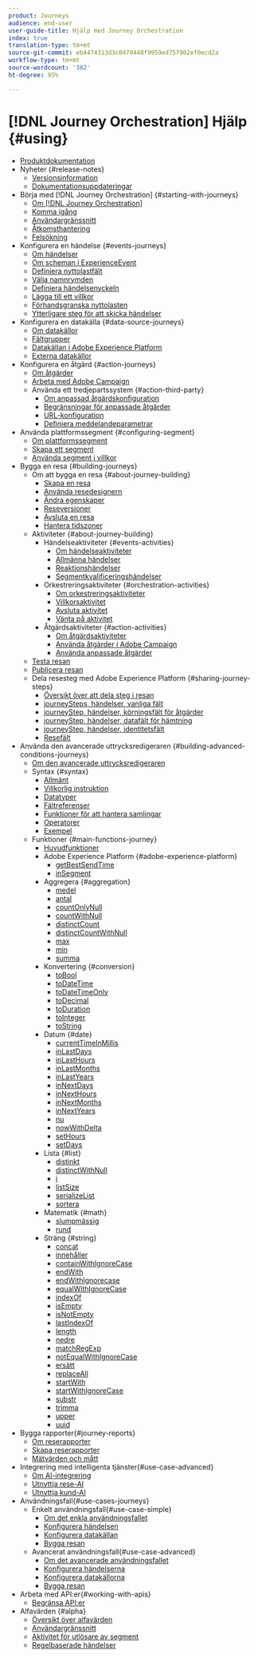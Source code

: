 ```yaml
---
product: Journeys
audience: end-user
user-guide-title: Hjälp med Journey Orchestration
index: true
translation-type: tm+mt
source-git-commit: eb4474313d3c0470448f9959ed757902ef0ecd2a
workflow-type: tm+mt
source-wordcount: '382'
ht-degree: 95%

---
```



# [!DNL Journey Orchestration] Hjälp {#using}

+ [Produktdokumentation](journey-orchestration-home.md)
+ Nyheter {#release-notes}
   + [Versionsinformation](using/release-notes/release-notes.md)
   + [Dokumentationsuppdateringar](using/release-notes/documentation-updates.md)
+ Börja med [!DNL Journey Orchestration] {#starting-with-journeys}
   + [Om [!DNL Journey Orchestration]](using/about/about-journey-orchestration.md)
   + [Komma igång](using/about/get-started.md)
   + [Användargränssnitt](using/about/user-interface.md)
   + [Åtkomsthantering](using/about/access-management.md)
   + [Felsökning](using/about/troubleshooting.md)
+ Konfigurera en händelse {#events-journeys}
   + [Om händelser](using/event/about-events.md)
   + [Om scheman i ExperienceEvent](using/event/experience-event-schema.md)
   + [Definiera nyttolastfält](using/event/defining-the-payload-fields.md)
   + [Välja namnrymden](using/event/selecting-the-namespace.md)
   + [Definiera händelsenyckeln](using/event/defining-the-event-key.md)
   + [Lägga till ett villkor](using/event/adding-a-condition.md)
   + [Förhandsgranska nyttolasten](using/event/previewing-the-payload.md)
   + [Ytterligare steg för att skicka händelser](using/event/additional-steps-to-send-events-to-journey-orchestration.md)
+ Konfigurera en datakälla {#data-source-journeys}
   + [Om datakällor](using/datasource/about-data-sources.md)
   + [Fältgrupper](using/datasource/field-groups.md)
   + [Datakällan i Adobe Experience Platform](using/datasource/adobe-experience-platform-data-source.md)
   + [Externa datakällor](using/datasource/external-data-sources.md)
+ Konfigurera en åtgärd {#action-journeys}
   + [Om åtgärder](using/action/action.md)
   + [Arbeta med Adobe Campaign](using/action/working-with-adobe-campaign.md)
   + Använda ett tredjepartssystem {#action-third-party}
      + [Om anpassad åtgärdskonfiguration](using/action/about-custom-action-configuration.md)
      + [Begränsningar för anpassade åtgärder](using/action/custom-action-limitations.md)
      + [URL-konfiguration](using/action/url-configuration.md)
      + [Definiera meddelandeparametrar](using/action/defining-the-message-parameters.md)
+ Använda plattformssegment {#configuring-segment}
   + [Om plattformssegment](using/segment/about-segments.md)
   + [Skapa ett segment](using/segment/creating-a-segment.md)
   + [Använda segment i villkor](using/segment/using-a-segment.md)
+ Bygga en resa {#building-journeys}
   + Om att bygga en resa {#about-journey-building}
      + [Skapa en resa](using/building-journeys/journey.md)
      + [Använda resedesignern](using/building-journeys/using-the-journey-designer.md)
      + [Ändra egenskaper](using/building-journeys/changing-properties.md)
      + [Reseversioner](using/building-journeys/journey-versions.md)
      + [Avsluta en resa](using/building-journeys/terminating-a-journey.md)
      + [Hantera tidszoner](using/building-journeys/timezone-management.md)
   + Aktiviteter {#about-journey-building}
      + Händelseaktiviteter {#events-activities}
         + [Om händelseaktiviteter](using/building-journeys/event-activities.md)
         + [Allmänna händelser](using/building-journeys/general-events.md)
         + [Reaktionshändelser](using/building-journeys/reaction-events.md)
         + [Segmentkvalificeringshändelser](using/building-journeys/segment-qualification-events.md)
      + Orkestreringsaktiviteter {#orchestration-activities}
         + [Om orkestreringsaktiviteter](using/building-journeys/about-orchestration-activities.md)
         + [Villkorsaktivitet](using/building-journeys/condition-activity.md)
         + [Avsluta aktivitet](using/building-journeys/end-activity.md)
         + [Vänta på aktivitet](using/building-journeys/wait-activity.md)
      + Åtgärdsaktiviteter {#action-activities}
         + [Om åtgärdsaktiviteter](using/building-journeys/about-action-activities.md)
         + [Använda åtgärder i Adobe Campaign](using/building-journeys/using-adobe-campaign-actions.md)
         + [Använda anpassade åtgärder](using/building-journeys/using-custom-actions.md)
   + [Testa resan](using/building-journeys/testing-the-journey.md)
   + [Publicera resan](using/building-journeys/publishing-the-journey.md)
   + Dela resesteg med Adobe Experience Platform {#sharing-journey-steps}
      + [Översikt över att dela steg i resan](using/building-journeys/sharing-overview.md)
      + [journeySteps, händelser, vanliga fält](using/building-journeys/sharing-common-fields.md)
      + [journeyStep, händelser, körningsfält för åtgärder](using/building-journeys/sharing-execution-fields.md)
      + [journeyStep, händelser, datafält för hämtning](using/building-journeys/sharing-fetch-fields.md)
      + [journeyStep, händelser, identitetsfält](using/building-journeys/sharing-identity-fields.md)
      + [Resefält](using/building-journeys/sharing-journey-fields.md)
+ Använda den avancerade uttrycksredigeraren {#building-advanced-conditions-journeys}
   + [Om den avancerade uttrycksredigeraren](using/expression/expressionadvanced.md)
   + Syntax {#syntax}
      + [Allmänt](using/expression/generalities.md)
      + [Villkorlig instruktion](using/expression/conditional-instruction.md)
      + [Datatyper](using/expression/data-types.md)
      + [Fältreferenser](using/expression/field-references.md)
      + [Funktioner för att hantera samlingar](using/expression/collection-management-functions.md)
      + [Operatorer](using/expression/operators.md)
      + [Exempel](using/expression/advanced-editor-use-cases.md)
   + Funktioner {#main-functions-journey}
      + [Huvudfunktioner](using/expression/functions.md)
      + Adobe Experience Platform {#adobe-experience-platform}
         + [getBestSendTime](using/functions/functiongetbestsendtime.md)
         + [inSegment](using/functions/functioninsegment.md)
      + Aggregera {#aggregation}
         + [medel](using/functions/functionavg.md)
         + [antal](using/functions/functioncount.md)
         + [countOnlyNull](using/functions/functioncountonlynull.md)
         + [countWithNull](using/functions/functioncountwithnull.md)
         + [distinctCount](using/functions/functiondistinctcount.md)
         + [distinctCountWithNull](using/functions/functiondistinctcountwithnull.md)
         + [max](using/functions/functionmax.md)
         + [min](using/functions/functionmin.md)
         + [summa](using/functions/functionsum.md)
      + Konvertering {#conversion}
         + [toBool](using/functions/functiontobool.md)
         + [toDateTime](using/functions/functiontodatetime.md)
         + [toDateTimeOnly](using/functions/functiontodatetimeonly.md)
         + [toDecimal](using/functions/functiontodecimal.md)
         + [toDuration](using/functions/functiontoduration.md)
         + [toInteger](using/functions/functiontointeger.md)
         + [toString](using/functions/functiontostring.md)
      + Datum {#date}
         + [currentTime&#x200B;InMillis](using/functions/functioncurrenttimeinmillis.md)
         + [inLastDays](using/functions/functioninlastdays.md)
         + [inLastHours](using/functions/functioninlasthours.md)
         + [inLastMonths](using/functions/functioninlastmonths.md)
         + [inLastYears](using/functions/functioninlastyears.md)
         + [inNextDays](using/functions/functioninnextdays.md)
         + [inNextHours](using/functions/functioninnexthours.md)
         + [inNextMonths](using/functions/functioninnextmonths.md)
         + [inNextYears](using/functions/functioninnextyears.md)
         + [nu](using/functions/functionnow.md)
         + [nowWithDelta](using/functions/functionnowwithdelta.md)
         + [setHours](using/functions/functionsethours.md)
         + [setDays](using/functions/functionsetdays.md)
      + Lista {#list}
         + [distinkt](using/functions/functiondistinct.md)
         + [distinctWithNull](using/functions/functiondistinctwithnull.md)
         + [i](using/functions/functionin.md)
         + [listSize](using/functions/functionlistsize.md)
         + [serializeList](using/functions/functionserializelist.md)
         + [sortera](using/functions/functionsort.md)
      + Matematik {#math}
         + [slumpmässig](using/functions/functionrandom.md)
         + [rund](using/functions/functionround.md)
      + Sträng {#string}
         + [concat](using/functions/functionconcat.md)
         + [innehåller](using/functions/functioncontain.md)
         + [containWithIgnoreCase](using/functions/functioncontainwithignorecase.md)
         + [endWith](using/functions/functionendwith.md)
         + [endWithIgnorecase](using/functions/functionendwithignorecase.md)
         + [equalWithIgnoreCase](using/functions/functionequalignorecase.md)
         + [indexOf](using/functions/functionindexof.md)
         + [isEmpty](using/functions/functionisempty.md)
         + [isNotEmpty](using/functions/functionisnotempty.md)
         + [lastIndexOf](using/functions/functionlastindexof.md)
         + [length](using/functions/functionlength.md)
         + [nedre](using/functions/functionlower.md)
         + [matchRegExp](using/functions/functionmatchregexp.md)
         + [notEqualWithIgnoreCase](using/functions/functionnotequalignorecase.md)
         + [ersätt](using/functions/functionreplace.md)
         + [replaceAll](using/functions/functionreplaceall.md)
         + [startWith](using/functions/functionstartwith.md)
         + [startWithIgnoreCase](using/functions/functionstartwithignorecase.md)
         + [substr](using/functions/functionsubstr.md)
         + [trimma](using/functions/functiontrim.md)
         + [upper](using/functions/functionupper.md)
         + [uuid](using/functions/functionuuid.md)
+ Bygga rapporter{#journey-reports}
   + [Om reserapporter](using/reporting/about-journey-reports.md)
   + [Skapa reserapporter](using/reporting/creating-your-journey-reports.md)
   + [Mätvärden och mått](using/reporting/metrics-and-dimensions.md)
+ Integrering med intelligenta tjänster{#use-case-advanced}
   + [Om AI-integrering](using/ai-services/ai-services-overview.md)
   + [Utnyttja rese-AI](using/ai-services/leveraging-fatigue-scores.md)
   + [Utnyttja kund-AI](using/ai-services/leveraging-customer-ai.md)
+ Användningsfall{#use-cases-journeys}
   + Enkelt användningsfall{#use-case-simple}
      + [Om det enkla användningsfallet](using/usecase/about-the-simple-use-case.md)
      + [Konfigurera händelsen](using/usecase/configuring-the-event.md)
      + [Konfigurera datakällan](using/usecase/configuring-the-data-source.md)
      + [Bygga resan](using/usecase/simple-uc-building-the-journey.md)
   + Avancerat användningsfall{#use-case-advanced}
      + [Om det avancerade användningsfallet](using/usecase/about-the-advanced-use-case.md)
      + [Konfigurera händelserna](using/usecase/configuring-the-events.md)
      + [Konfigurera datakällorna](using/usecase/configuring-the-data-sources.md)
      + [Bygga resan](using/usecase/building-the-journey.md)
+ Arbeta med API:er{#working-with-apis}
   + [Begränsa API:er](using/api/capping.md)
+ Alfavärden {#alpha}
   + [Översikt över alfavärden](using/alpha/alpha-overview.md)
   + [Användargränssnitt](using/alpha/alpha-interface.md)
   + [Aktivitet för utlösare av segment](using/alpha/alpha-segment-trigger.md)
   + [Regelbaserade händelser](using/alpha/alpha-events.md)

